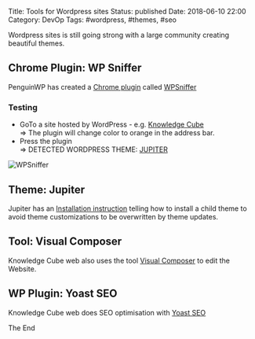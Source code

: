 Title: Tools for Wordpress sites
Status: published
Date: 2018-06-10 22:00
Category: DevOp
Tags: #wordpress, #themes, #seo

Wordpress sites is still going strong with a large community creating beautiful themes.

## Chrome Plugin: WP Sniffer

PenguinWP has created a  [Chrome plugin](https://chrome.google.com/webstore/detail/wpsniffer-wordpress-theme/kihhefcbenhkjgjhchanjfhhflaojldn) called [WPSniffer](https://penguinwp.com/better-way-to-find-most-popular-wordpress-themes/) 

### Testing

* GoTo a site hosted by WordPress - e.g. [Knowledge Cube](http://www.knowledgecube.net/)  
=> The plugin will change color to orange in the address bar.
* Press the plugin  
=> DETECTED WORDPRESS THEME: [JUPITER](https://themeforest.net/item/jupiter-multipurpose-responsive-theme/5177775?s_rank=1)

![WPSniffer](https://lh3.googleusercontent.com/-4HDYqRKhxBQWvniHkf7AAMtLKmL9L2jySRvb8cIesOIYAR9PdvxzrtaTEsLkiEHWAxvroM=w640-h400-e365)

## Theme: Jupiter

Jupiter has an [Installation instruction](https://themes.artbees.net/docs/installing-theme-and-child-theme/) telling how to install a child theme to avoid theme customizations to be overwritten by theme updates.

## Tool: Visual Composer

Knowledge Cube web also uses the tool [Visual Composer](https://visualcomposer.io/) to edit the Website.

## WP Plugin: Yoast SEO

Knowledge Cube web does SEO optimisation with [Yoast SEO](https://yoast.com/wordpress/plugins/seo/)

The End
